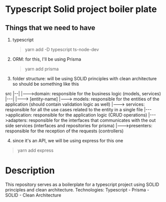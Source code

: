 # Typescript Solid project boiler plate

## Things that we need to have

 1. typescript
 	> yarn add -D typescript ts-node-dev
 2. ORM: for this, I'll be using Prisma
 	> yarn add prisma
 3. folder structure: will be using SOLID principles with clean architecture so should be something like this

 src
 |--|
    |--->domain: responsible for the business logic (models, services)
    |---|
    	|---> [entity-name]
	   |---> models: responsible for the entities of the application (should contain validation logic as well)
	   |---> services: responsible for all the use cases related to the entity in a single file
    |--->application: responsible for the application logic (CRUD operations)
    |--->adapters: responsible for the interfaces that communicates with the out side services (interfaces and repositories for prisma)
    |--->presenters: responsible for the reception of the requests (controllers)

4. since it's an API, we will be using express for this one
 > yarn add express


# Description

This repository serves as a boilerplate for a typescript project using SOLID principles and clean architecture.
Technologies:
Typescript - Prisma - SOLID - Clean Architecture
